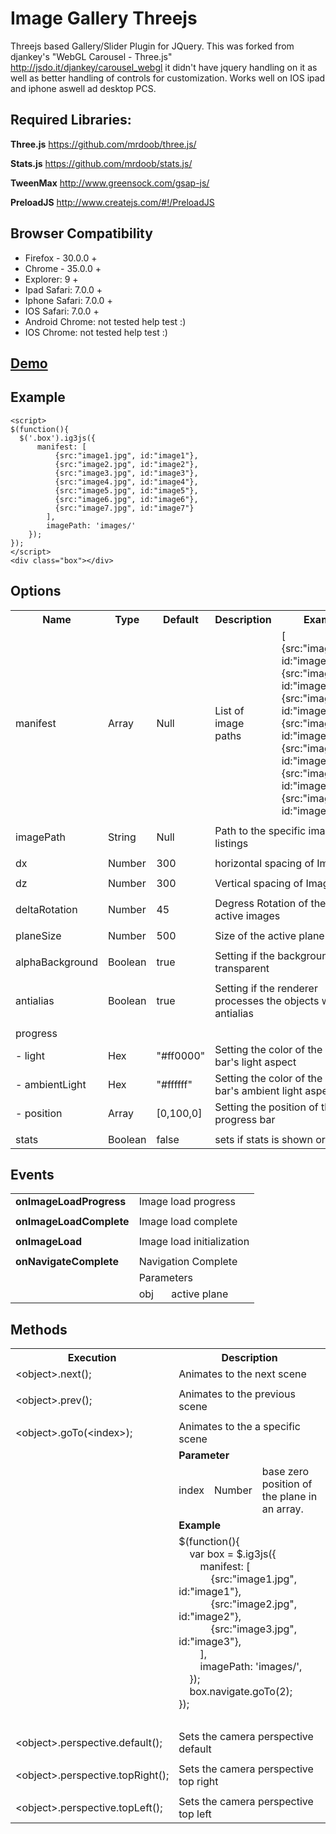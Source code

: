 Image Gallery Threejs
=====================

  Threejs based Gallery/Slider Plugin for JQuery.
  This was forked from djankey's "WebGL Carousel  - Three.js" http://jsdo.it/djankey/carousel_webgl it didn't have jquery handling on it as well as better handling of controls for customization. Works well on IOS ipad and iphone aswell ad desktop PCS.
  
Required Libraries:
-------
**Three.js**
https://github.com/mrdoob/three.js/

**Stats.js**
https://github.com/mrdoob/stats.js/

**TweenMax**
http://www.greensock.com/gsap-js/

**PreloadJS**
http://www.createjs.com/#!/PreloadJS

Browser Compatibility
------
+ Firefox - 30.0.0 +
+ Chrome - 35.0.0 +
+ Explorer: 9 +
+ Ipad Safari: 7.0.0 +
+ Iphone Safari: 7.0.0 +
+ IOS Safari: 7.0.0 +  
+ Android Chrome: not tested help test :)
+ IOS Chrome: not tested help test :)

[Demo](http://image-gallery-threejs.zholpe.com/)
-------

Example
-------

    <script>
    $(function(){
      $('.box').ig3js({
          manifest: [
              {src:"image1.jpg", id:"image1"},
              {src:"image2.jpg", id:"image2"},
              {src:"image3.jpg", id:"image3"},
              {src:"image4.jpg", id:"image4"},
              {src:"image5.jpg", id:"image5"},
              {src:"image6.jpg", id:"image6"},
              {src:"image7.jpg", id:"image7"}
            ],
            imagePath: 'images/'
        });
    });
    </script>
    <div class="box"></div>

Options
-------

<table>
    <tr>
        <th>
            Name
        </th>
        <th>
            Type
        </th>
        <th>
            Default
        </th>
        <th colspan=3>
            Description
        </th>
        <th>
            Example
        </th>
    </tr>
    <tr>
        <td>
            manifest
        </td>
        <td>
            Array
        </td>
        <td>
            Null
        </td>
        <td colspan=3>
            List of image paths
        </td>
        <td>
            [
              {src:"image1.jpg", id:"image1"},
              {src:"image2.jpg", id:"image2"},
              {src:"image3.jpg", id:"image3"},
              {src:"image4.jpg", id:"image4"},
              {src:"image5.jpg", id:"image5"},
              {src:"image6.jpg", id:"image6"},
              {src:"image7.jpg", id:"image7"}
            ]
        </td>
    </tr>
    <tr>
      <td colspan=7>
      </td>
    </tr>
    <tr>
        <td>
            imagePath
        </td>
        <td>
            String
        </td>
        <td>
            Null
        </td>
        <td colspan=4>
            Path to the specific image listings
        </td>
    </tr>
    <tr>
      <td colspan=7>
      </td>
    </tr>
    <tr>
        <td>
            dx
        </td>
        <td>
            Number
        </td>
        <td>
            300
        </td>
        <td colspan=4>
            horizontal spacing of Images
        </td>
    </tr>
    <tr>
      <td colspan=7>
      </td>
    </tr>
    <tr>
        <td>
            dz
        </td>
        <td>
            Number
        </td>
        <td>
            300
        </td>
        <td colspan=4>
            Vertical spacing of Images
        </td>
    </tr>
    <tr>
      <td colspan=7>
      </td>
    </tr>
    <tr>
        <td>
            deltaRotation
        </td>
        <td>
            Number
        </td>
        <td>
            45
        </td>
        <td colspan=4>
            Degress Rotation of the non active images
        </td>
    </tr>
    <tr>
      <td colspan=7>
      </td>
    </tr>
    <tr>
        <td>
            planeSize
        </td>
        <td>
            Number
        </td>
        <td>
            500
        </td>
        <td colspan=4>
            Size of the active plane
        </td>
    </tr>
    <tr>
      <td colspan=7>
      </td>
    </tr>
    <tr>
        <td>
            alphaBackground
        </td>
        <td>
            Boolean
        </td>
        <td>
            true
        </td>
        <td colspan=4>
            Setting if the background is transparent
        </td>
    </tr>
    <tr>
      <td colspan=7>
      </td>
    </tr>
    <tr>
        <td>
            antialias
        </td>
        <td>
            Boolean
        </td>
        <td>
            true
        </td>
        <td colspan=4>
            Setting if the renderer processes the objects with antialias
        </td>
    </tr>
    <tr>
      <td colspan=7>
      </td>
    </tr>
    <tr>
        <td colspan=7>
            progress
        </td>
    </tr>
    <tr>
        <td>
            - light
        </td>
        <td>
            Hex
        </td>
        <td>
            "#ff0000"
        </td>
        <td colspan=4>
            Setting the color of the progress bar's light aspect
        </td>
    </tr>
    <tr>
        <td>
            - ambientLight
        </td>
        <td>
            Hex
        </td>
        <td>
            "#ffffff"
        </td>
        <td colspan=4>
            Setting the color of the progress bar's ambient light aspect
        </td>
    </tr>
    <tr>
        <td>
            - position
        </td>
        <td>
            Array
        </td>
        <td>
            [0,100,0]
        </td>
        <td colspan=4>
            Setting the position of the progress bar
        </td>
    </tr>
    <tr>
      <td colspan=7>
      </td>
    </tr>
    <tr>
        <td>
            stats
        </td>
        <td>
            Boolean
        </td>
        <td>
            false
        </td>
        <td colspan=4>
            sets if stats is shown or hidden.
        </td>
    </tr>
</table>

Events
------

<table>
    <tr>
      <td>
        <b>onImageLoadProgress</b>
      </td>
      <td colspan=2>
        Image load progress
      </td>
    </tr>
    <tr>
      <td colspan=3>
      </td>
    </tr>
    <tr>
      <td>
        <b>onImageLoadComplete</b>
      </td>
      <td colspan=2>
        Image load complete
      </td>
    </tr>
    <tr>
      <td colspan=3>
      </td>
    </tr>
    <tr>
      <td>
        <b>onImageLoad</b>
      </td>
      <td colspan=2>
        Image load initialization
      </td>
    </tr>
    <tr>
      <td colspan=3>
      </td>
    </tr>
    <tr>
      <td>
        <b>onNavigateComplete</b>
      </td>
      <td colspan=2>
        Navigation Complete
      </td>
    </tr>
    <tr>
      <td>
      </td>
      <td colspan=2>
        Parameters
      </td>
    </tr>
    <tr>
      <td>
      </td>
      <td>
        obj
      </td>
      <td>
        active plane
      </td>
    </tr>
</table>

Methods
-------

<table>
  <tr>
    <th>
      Execution
    </th>
    <th colspan=3>
      Description
    </th>
  </tr>
  <tr>
    <td>
      &lt;object&gt;.next();
    </td>
    <td colspan=3>
      Animates to the next scene
    </td>
  </tr>
  <tr>
    <td colspan=4>
    </td>
  </tr>
  <tr>
    <td>
      &lt;object&gt;.prev();
    </td>
    <td colspan=3>
      Animates to the previous scene
    </td>
  </tr>
  <tr>
    <td colspan=4>
    </td>
  </tr>
  <tr>
    <td>
      &lt;object&gt;.goTo(&lt;index&gt;);
    </td>
    <td colspan=3>
      Animates to the a specific scene
    </td>
  </tr>
  <tr>
    <td>
    </td>
    <td colspan=3>
      <b>Parameter</b>
    </td>
  </tr>
  <tr>
    <td>
    </td>
    <td>
      index
    </td>
    <td>
      Number
    </td>
    <td>
      base zero position of the plane in an array.
    </td>
  </tr>
  <tr>
    <td>
    </td>
    <td colspan=3>
      <b>Example</b>
    </td>
  </tr>
  <tr>
    <td>
    </td>
    <td colspan=3>
			$(function(){<br/>
			&nbsp; &nbsp; var box = $.ig3js({<br/>
			&nbsp; &nbsp; &nbsp; &nbsp; manifest: [<br/>
			&nbsp; &nbsp; &nbsp; &nbsp; &nbsp; &nbsp; {src:&quot;image1.jpg&quot;, id:&quot;image1&quot;},<br/>
			&nbsp; &nbsp; &nbsp; &nbsp; &nbsp; &nbsp; {src:&quot;image2.jpg&quot;, id:&quot;image2&quot;},<br/>
			&nbsp; &nbsp; &nbsp; &nbsp; &nbsp; &nbsp; {src:&quot;image3.jpg&quot;, id:&quot;image3&quot;},<br/>
			&nbsp; &nbsp; &nbsp; &nbsp; ],<br/>
			&nbsp; &nbsp; &nbsp; &nbsp; imagePath: &#39;images/&#39;,<br/>
			&nbsp; &nbsp; });<br/>
			&nbsp; &nbsp; box.navigate.goTo(2);<br/>
			});<br/><br/>
    </td>
  </tr>
  <tr>
    <td colspan=4>
    </td>
  </tr>
  <tr>
    <td>
      &lt;object&gt;.perspective.default();
    </td>
    <td colspan=3>
      Sets the camera perspective default
    </td>
  </tr>
  <tr>
    <td colspan=4>
    </td>
  </tr>
  <tr>
    <td>
      &lt;object&gt;.perspective.topRight();
    </td>
    <td colspan=3>
      Sets the camera perspective top right
    </td>
  </tr>
  <tr>
    <td colspan=4>
    </td>
  </tr>
  <tr>
    <td>
      &lt;object&gt;.perspective.topLeft();
    </td>
    <td colspan=3>
      Sets the camera perspective top left
    </td>
  </tr>
</table>
